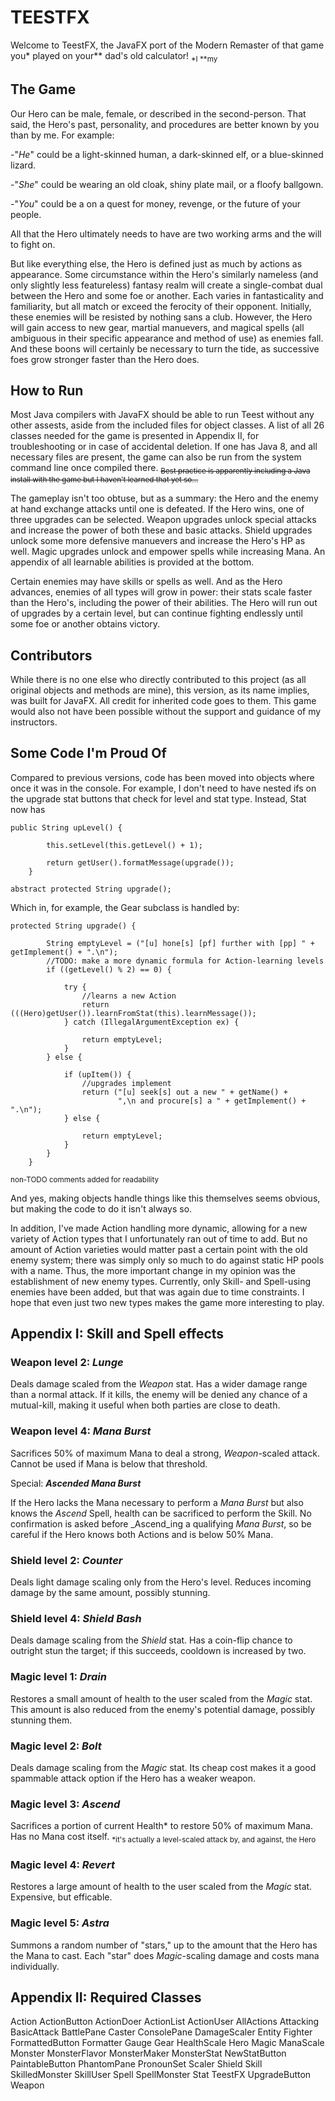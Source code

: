 # TEESTFX

Welcome to TeestFX, the JavaFX port of the Modern Remaster of that game you* played on your** dad's old calculator! 
	<sub>*I     **my</sub>

## The Game

Our Hero can be male, female, or described in the second-person. That said, the Hero's past, personality, and procedures are better known by you than by me. For example: 

-"_He_" could be a light-skinned human, a dark-skinned elf, or a blue-skinned lizard. 

-"_She_" could be wearing an old cloak, shiny plate mail, or a floofy ballgown. 

-"_You_" could be a on a quest for money, revenge, or the future of your people.

All that the Hero ultimately needs to have are two working arms and the will to fight on. 

But like everything else, the Hero is defined just as much by actions as appearance. Some circumstance within the Hero's similarly nameless (and only slightly less featureless) fantasy realm will create a single-combat dual between the Hero and some foe or another. Each varies in fantasticality and familiarity, but all match or exceed the ferocity of their opponent. Initially, these enemies will be resisted by nothing sans a club. However, the Hero will gain access to new gear, martial manuevers, and magical spells (all ambiguous in their specific appearance and method of use) as enemies fall. And these boons will certainly be necessary to turn the tide, as successive foes grow stronger faster than the Hero does.


## How to Run

Most Java compilers with JavaFX should be able to run Teest without any other assests, aside from the included files for object classes. A list of all 26 classes needed for the game is presented in Appendix II, for troubleshooting or in case of accidental deletion. If one has Java 8, and all necessary files are present, the game can also be run from the system command line once compiled there. 
<sub>~~Best practice is apparently including a Java install with the game but I haven't learned that yet so...~~<sub>

The gameplay isn't too obtuse, but as a summary: the Hero and the enemy at hand exchange attacks until one is defeated. If the Hero wins, one of three upgrades can be selected. Weapon upgrades unlock special attacks and increase the power of both these and basic attacks. Shield upgrades unlock some more defensive manuevers and increase the Hero's HP as well. Magic upgrades unlock and empower spells while increasing Mana. An appendix of all learnable abilities is provided at the bottom. 

Certain enemies may have skills or spells as well. And as the Hero advances, enemies of all types will grow in power: their stats scale faster than the Hero's, including the power of their abilities. The Hero will run out of upgrades by a certain level, but can continue fighting endlessly until some foe or another obtains victory.


## Contributors

While there is no one else who directly contributed to this project (as all original objects and methods are mine), this version, as its name implies, was built for JavaFX. All credit for inherited code goes to them. This game would also not have been possible without the support and guidance of my instructors.


## Some Code I'm Proud Of

Compared to previous versions, code has been moved into objects where once it was in the console. For example, I don't need to have nested ifs on the upgrade stat buttons that check for level and stat type. Instead, Stat now has 

```
public String upLevel()	{
		
		this.setLevel(this.getLevel() + 1);
		
		return getUser().formatMessage(upgrade());
	}

abstract protected String upgrade();

```
Which in, for example, the Gear subclass is handled by:

```
protected String upgrade() {
		
		String emptyLevel = ("[u] hone[s] [pf] further with [pp] " + getImplement() + ".\n");
		//TODO: make a more dynamic formula for Action-learning levels
		if ((getLevel() % 2) == 0) {
		
			try {
				//learns a new Action
				return (((Hero)getUser()).learnFromStat(this).learnMessage());
			} catch (IllegalArgumentException ex) {
				
				return emptyLevel;
			}
		} else {
			
			if (upItem()) {
				//upgrades implement
				return ("[u] seek[s] out a new " + getName() + 
						",\n and procure[s] a " + getImplement() + ".\n");
			} else {
				
				return emptyLevel;
			}
		}
	}
```
<sub>non-TODO comments added for readability</sub>

And yes, making objects handle things like this themselves seems obvious, but making the code to do it isn't always so.


In addition, I've made Action handling more dynamic, allowing for a new variety of Action types that I unfortunately ran out of time to add. But no amount of Action varieties would matter past a certain point with the old enemy system; there was simply only so much to do against static HP pools with a name. Thus, the more important change in my opinion was the establishment of new enemy types. Currently, only Skill- and Spell-using enemies have been added, but that was again due to time constraints. I hope that even just two new types makes the game more interesting to play.
## Appendix I: Skill and Spell effects

### Weapon level 2: ***Lunge***

Deals damage scaled from the _Weapon_ stat. Has a wider damage range than a normal attack. If it kills, the enemy will be denied any chance of a mutual-kill, making it useful when both parties are close to death.


### Weapon level 4: ***Mana Burst***

Sacrifices 50% of maximum Mana to deal a strong, _Weapon_-scaled attack. Cannot be used if Mana is below that threshold.

Special: ***Ascended Mana Burst***

If the Hero lacks the Mana necessary to perform a _Mana Burst_ but also knows the _Ascend_ Spell, health can be sacrificed to perform the Skill. No confirmation is asked before _Ascend_ing a qualifying _Mana Burst_, so be careful if the Hero knows both Actions and is below 50% Mana.


### Shield level 2: ***Counter***

Deals light damage scaling only from the Hero's level. Reduces incoming damage by the same amount, possibly stunning.


### Shield level 4: ***Shield Bash***

Deals damage scaling from the _Shield_ stat. Has a coin-flip chance to outright stun the target; if this succeeds, cooldown is increased by two.


### Magic level 1: ***Drain***

Restores a small amount of health to the user scaled from the _Magic_ stat. This amount is also reduced from the enemy's potential damage, possibly stunning them.


### Magic level 2: ***Bolt***

Deals damage scaling from the _Magic_ stat. Its cheap cost makes it a good spammable attack option if the Hero has a weaker weapon.


### Magic level 3: ***Ascend***

Sacrifices a portion of current Health* to restore 50% of maximum Mana. Has no Mana cost itself.
<sub>*it's actually a level-scaled attack by, and against, the Hero</sub>

### Magic level 4: ***Revert***

Restores a large amount of health to the user scaled from the _Magic_ stat. Expensive, but efficable.


### Magic level 5: ***Astra***

Summons a random number of "stars," up to the amount that the Hero has the Mana to cast. Each "star" does _Magic_-scaling damage and costs mana individually. 




## Appendix II: Required Classes

Action
ActionButton
ActionDoer
ActionList
ActionUser
AllActions
Attacking
BasicAttack
BattlePane
Caster
ConsolePane
DamageScaler
Entity
Fighter
FormattedButton
Formatter
Gauge
Gear
HealthScale
Hero
Magic
ManaScale
Monster
MonsterFlavor
MonsterMaker
MonsterStat
NewStatButton
PaintableButton
PhantomPane
PronounSet
Scaler
Shield
Skill
SkilledMonster
SkillUser
Spell
SpellMonster
Stat
TeestFX
UpgradeButton
Weapon